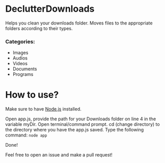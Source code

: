 # DeclutterDownloads

Helps you clean your downloads folder.
Moves files to the appropriate folders according to their types.

### Categories:
- Images
- Audios
- Videos
- Documents
- Programs

# How to use?

Make sure to have [Node.js](https://nodejs.org/en/) installed.

Open app.js, provide the path for your Downloads folder on line 4 in the variable myDir.
Open terminal/command prompt.
cd (change directory) to the directory where you have the app.js saved.
Type the following command:
`node app`

Done!

Feel free to open an issue and make a pull request!